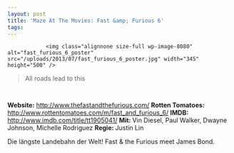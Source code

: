 ```yaml
---
layout: post
title: 'Maze At The Movies: Fast &amp; Furious 6'
tags:
---
```



                <img class="alignnone size-full wp-image-8080" alt="fast_furious_6_poster" src="/uploads/2013/07/fast_furious_6_poster.jpg" width="345" height="500" />
<blockquote>All roads lead to this</blockquote>
<img class="alignnone size-full wp-image-5898" style="font-size: 13px; line-height: 19px;" title="movie_review_2stars" alt="" src="/uploads/2010/02/movie_review_2stars.png" width="75" height="15" />
<p><strong>Website:</strong> <a href="http://www.thefastandthefurious.com/splashpage/"><a href="http://www.thefastandthefurious.com/">http://www.thefastandthefurious.com/</a></a>
<strong>Rotten Tomatoes: </strong><a href="http://www.rottentomatoes.com/m/fast_and_furious_6/"><a href="http://www.rottentomatoes.com/m/fast_and_furious_6/">http://www.rottentomatoes.com/m/fast_and_furious_6/</a></a>
<strong>IMDB: </strong><a href="http://www.imdb.com/title/tt1905041/"><a href="http://www.imdb.com/title/tt1905041/">http://www.imdb.com/title/tt1905041/</a></a>
<strong>Mit: </strong>Vin Diesel, Paul Walker, Dwayne Johnson, Michelle Rodriguez
<strong>Regie: </strong>Justin Lin</p>
<p>Die längste Landebahn der Welt! Fast &amp; the Furious meet James Bond.</p>
